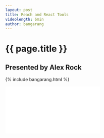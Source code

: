 ```yaml
---
layout: post
title: Reach and React Tools
videolength: 6min
author: bangarang
---
```


# {{ page.title }}

## Presented by Alex Rock

{% include bangarang.html %}

<div class="fluid-width-video-wrapper"><iframe src="//www.youtube.com/embed/-5B8HvgDv1Q" frameborder="0" allowfullscreen></iframe></div>
